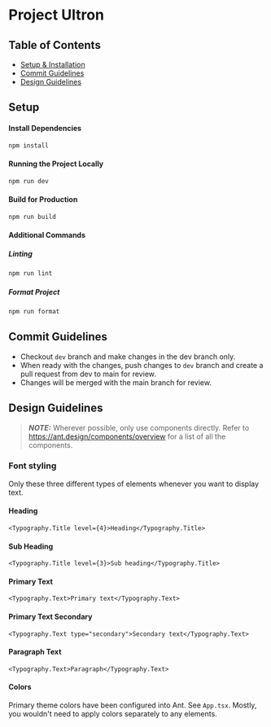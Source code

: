 # Project Ultron

## Table of Contents

- [Setup & Installation](#setup)
- [Commit Guidelines](#commit-guidelines)
- [Design Guidelines](#design-guidelines)

## Setup

#### Install Dependencies

```bash
npm install
```

#### Running the Project Locally

```bash
npm run dev
```

#### Build for Production

```bash
npm run build
```

#### Additional Commands

##### Linting

```bash
npm run lint
```

##### Format Project

```bash
npm run format
```

## Commit Guidelines

- Checkout `dev` branch and make changes in the dev branch only.
- When ready with the changes, push changes to `dev` branch and create a pull request from dev to main for review.
- Changes will be merged with the main branch for review.

## Design Guidelines

> **_NOTE:_**
> Wherever possible, only use components directly. Refer to https://ant.design/components/overview for a list of all the components.

### Font styling

Only these three different types of elements whenever you want to display text.

#### Heading

`<Typography.Title level={4}>Heading</Typography.Title>`

#### Sub Heading

`<Typography.Title level={3}>Sub heading</Typography.Title>`

#### Primary Text

`<Typography.Text>Primary text</Typography.Text>`

#### Primary Text Secondary

`<Typography.Text type="secondary">Secondary text</Typography.Text>`

#### Paragraph Text

`<Typography.Text>Paragraph</Typography.Text>`

#### Colors

Primary theme colors have been configured into Ant. See `App.tsx`. Mostly, you wouldn't need to apply colors separately to any elements.
